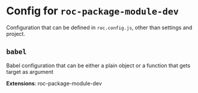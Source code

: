 # Config for `roc-package-module-dev`

Configuration that can be defined in `roc.config.js`, other than settings and project.

## `babel`
Babel configuration that can be either a plain object or a function that gets target as argument

__Extensions__: roc-package-module-dev